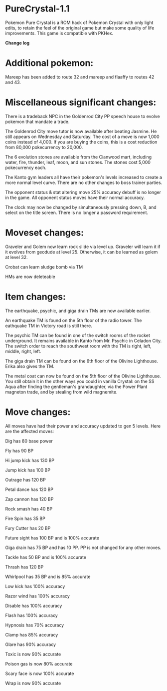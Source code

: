 # PureCrystal-1.1
Pokemon Pure Crystal is a ROM hack of Pokemon Crystal with only light edits, to retain the feel of the original game but make some quality of life improvements. This game is compatible with PKHex.

**Change log**

Additional pokemon:
==================
Mareep has been added to route 32 and mareep and flaaffy to routes 42 and 43. 

Miscellaneous significant changes:
=========================

There is a tradeback NPC in the Goldenrod City PP speech house to evolve pokemon that mandate a trade. 

The Goldenrod City move tutor is now available after beating Jasmine. He still appears on Wednesday and Saturday. The cost of a move is now 1,000 coins instead of 4,000. If you are buying the coins, this is a cost reduction from 80,000 pokecurrency to 20,000.

The 6 evolution stones are available from the Cianwood mart, including water, fire, thunder, leaf, moon, and sun stones. The stones cost 5,000 pokecurrency each. 

The Kanto gym leaders all have their pokemon's levels increased to create a more normal level curve. There are no other changes to boss trainer parties.

The opponent status & stat altering move 25% accuracy debuff is no longer in the game. All opponent status moves have their normal accuracy. 

The clock may now be changed by simultaneously pressing down, B, and select on the title screen. There is no longer a password requirement.

Moveset changes: 
================

Graveler and Golem now learn rock slide via level up. Graveler will learn it if it evolves from geodude at level 25. Otherwise, it can be learned as golem at level 32. 

Crobat can learn sludge bomb via TM

HMs are now deleteable

Item changes: 
============

The earthquake, psychic, and giga drain TMs are now available earlier. 

An earthquake TM is found on the 5th floor of the radio tower. The eathquake TM in Victory road is still there.

The psychic TM can be found in one of the switch rooms of the rocket underground. It remains available in Kanto from Mr. Psychic in Celadon City. The switch order to reach the southwest room with the TM is right, left, middle, right, left. 

The giga drain TM can be found on the 6th floor of the Olivine Lighthouse. Erika also gives the TM. 

The metal coat can now be found on the 5th floor of the Olivine Lighthouse. You still obtain it in the other ways you could in vanilla Crystal: on the SS Aqua after finding the gentleman's grandaughter, via the Power Plant magneton trade, and by stealing from wild magnemite. 

Move changes:
=============
All moves have had their power and accuracy updated to gen 5 levels. Here are the affected moves: 

Dig has 80 base power

Fly has 90 BP

Hi jump kick has 130 BP

Jump kick has 100 BP

Outrage has 120 BP

Petal dance has 120 BP

Zap cannon has 120 BP

Rock smash has 40 BP

Fire Spin has 35 BP

Fury Cutter has 20 BP

Future sight has 100 BP and is 100% accurate

Giga drain has 75 BP and has 10 PP. PP is not changed for any other moves.

Tackle has 50 BP and is 100% accurate

Thrash has 120 BP

Whirlpool has 35 BP and is 85% accurate

Low kick has 100% accuracy

Razor wind has 100% accuracy

Disable has 100% accuracy

Flash has 100% accuracy

Hypnosis has 70% accuracy 

Clamp has 85% accuracy

Glare has 90% accuracy

Toxic is now 90% accurate

Poison gas is now 80% accurate

Scary face is now 100% accurate

Wrap is now 90% accurate
